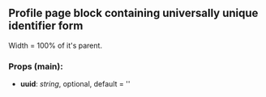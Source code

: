 ## **Profile page block containing universally unique identifier form**

Width = 100% of it's parent.

### Props (main):
* **uuid**: _string_, optional, default = ''
